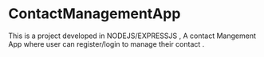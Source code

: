# ContactManagementApp
This is a project developed in NODEJS/EXPRESSJS , A contact Mangement App where user can register/login to manage their contact .
